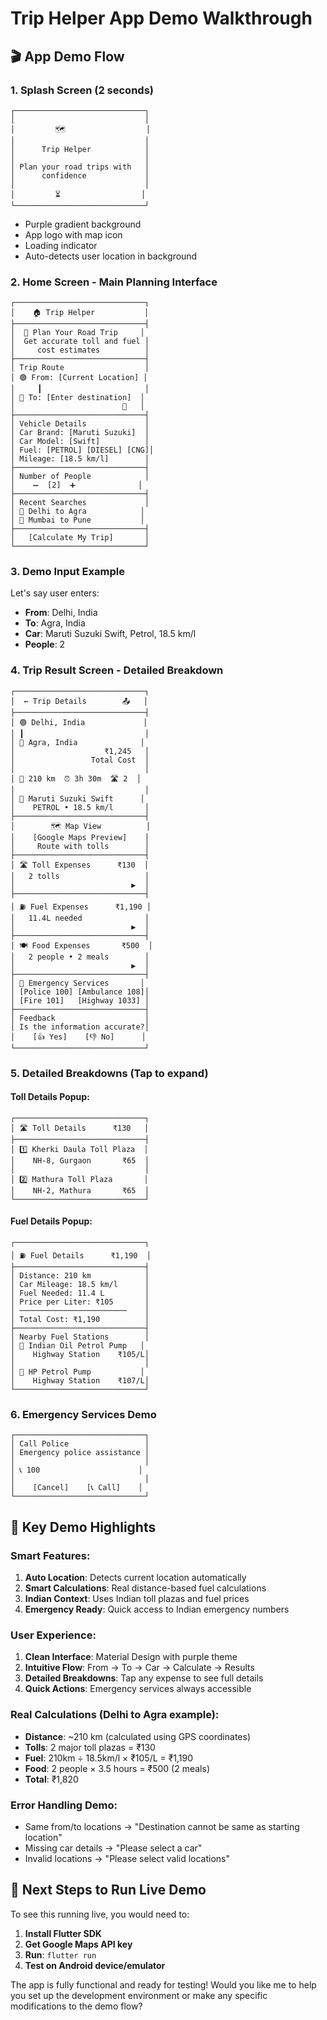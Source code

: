 # Trip Helper App Demo Walkthrough

## 🎬 App Demo Flow

### 1. **Splash Screen** (2 seconds)
```
┌─────────────────────────────┐
│                             │
│         🗺️                  │
│                             │
│      Trip Helper            │
│                             │
│ Plan your road trips with   │
│      confidence             │
│                             │
│         ⏳                  │
└─────────────────────────────┘
```
- Purple gradient background
- App logo with map icon
- Loading indicator
- Auto-detects user location in background

### 2. **Home Screen** - Main Planning Interface
```
┌─────────────────────────────┐
│    🏠 Trip Helper           │
├─────────────────────────────┤
│  📍 Plan Your Road Trip     │
│  Get accurate toll and fuel │
│     cost estimates          │
├─────────────────────────────┤
│ Trip Route                  │
│ 🟢 From: [Current Location] │
│     ┃                       │
│ 🔴 To: [Enter destination]  │
│                        📍   │
├─────────────────────────────┤
│ Vehicle Details             │
│ Car Brand: [Maruti Suzuki]  │
│ Car Model: [Swift]          │
│ Fuel: [PETROL] [DIESEL] [CNG]│
│ Mileage: [18.5 km/l]        │
├─────────────────────────────┤
│ Number of People            │
│    ➖  [2]  ➕              │
├─────────────────────────────┤
│ Recent Searches             │
│ 📍 Delhi to Agra            │
│ 📍 Mumbai to Pune           │
├─────────────────────────────┤
│   [Calculate My Trip]       │
└─────────────────────────────┘
```

### 3. **Demo Input Example**
Let's say user enters:
- **From**: Delhi, India
- **To**: Agra, India  
- **Car**: Maruti Suzuki Swift, Petrol, 18.5 km/l
- **People**: 2

### 4. **Trip Result Screen** - Detailed Breakdown
```
┌─────────────────────────────┐
│  ← Trip Details        📤   │
├─────────────────────────────┤
│ 🟢 Delhi, India             │
│ ┃                           │
│ 🔴 Agra, India              │
│                    ₹1,245   │
│                 Total Cost  │
│                             │
│ 📏 210 km  ⏰ 3h 30m  🛣️ 2  │
│                             │
│ 🚗 Maruti Suzuki Swift      │
│    PETROL • 18.5 km/l       │
├─────────────────────────────┤
│        🗺️ Map View          │
│    [Google Maps Preview]    │
│     Route with tolls        │
├─────────────────────────────┤
│ 🛣️ Toll Expenses      ₹130  │
│   2 tolls                   │
│                          ▶  │
├─────────────────────────────┤
│ ⛽ Fuel Expenses      ₹1,190 │
│   11.4L needed              │
│                          ▶  │
├─────────────────────────────┤
│ 🍽️ Food Expenses       ₹500  │
│   2 people • 2 meals        │
│                          ▶  │
├─────────────────────────────┤
│ 🚨 Emergency Services       │
│ [Police 100] [Ambulance 108]│
│ [Fire 101]   [Highway 1033] │
├─────────────────────────────┤
│ Feedback                    │
│ Is the information accurate?│
│    [👍 Yes]    [👎 No]      │
└─────────────────────────────┘
```

### 5. **Detailed Breakdowns** (Tap to expand)

#### **Toll Details Popup**:
```
┌─────────────────────────────┐
│ 🛣️ Toll Details      ₹130   │
├─────────────────────────────┤
│ 1️⃣ Kherki Daula Toll Plaza  │
│    NH-8, Gurgaon       ₹65  │
│                             │
│ 2️⃣ Mathura Toll Plaza       │
│    NH-2, Mathura       ₹65  │
└─────────────────────────────┘
```

#### **Fuel Details Popup**:
```
┌─────────────────────────────┐
│ ⛽ Fuel Details      ₹1,190  │
├─────────────────────────────┤
│ Distance: 210 km            │
│ Car Mileage: 18.5 km/l      │
│ Fuel Needed: 11.4 L         │
│ Price per Liter: ₹105       │
│ ────────────────────────    │
│ Total Cost: ₹1,190          │
├─────────────────────────────┤
│ Nearby Fuel Stations        │
│ 🏪 Indian Oil Petrol Pump   │
│    Highway Station    ₹105/L│
│                             │
│ 🏪 HP Petrol Pump           │
│    Highway Station    ₹107/L│
└─────────────────────────────┘
```

### 6. **Emergency Services Demo**
```
┌─────────────────────────────┐
│ Call Police                 │
│ Emergency police assistance │
│                             │
│ 📞 100                      │
│                             │
│    [Cancel]    [📞 Call]    │
└─────────────────────────────┘
```

## 🎯 **Key Demo Highlights**

### **Smart Features**:
1. **Auto Location**: Detects current location automatically
2. **Smart Calculations**: Real distance-based fuel calculations
3. **Indian Context**: Uses Indian toll plazas and fuel prices
4. **Emergency Ready**: Quick access to Indian emergency numbers

### **User Experience**:
1. **Clean Interface**: Material Design with purple theme
2. **Intuitive Flow**: From → To → Car → Calculate → Results
3. **Detailed Breakdowns**: Tap any expense to see full details
4. **Quick Actions**: Emergency services always accessible

### **Real Calculations** (Delhi to Agra example):
- **Distance**: ~210 km (calculated using GPS coordinates)
- **Tolls**: 2 major toll plazas = ₹130
- **Fuel**: 210km ÷ 18.5km/l × ₹105/L = ₹1,190
- **Food**: 2 people × 3.5 hours = ₹500 (2 meals)
- **Total**: ₹1,820

### **Error Handling Demo**:
- Same from/to locations → "Destination cannot be same as starting location"
- Missing car details → "Please select a car"
- Invalid locations → "Please select valid locations"

## 🚀 **Next Steps to Run Live Demo**

To see this running live, you would need to:

1. **Install Flutter SDK**
2. **Get Google Maps API key**
3. **Run**: `flutter run`
4. **Test on Android device/emulator**

The app is fully functional and ready for testing! Would you like me to help you set up the development environment or make any specific modifications to the demo flow?